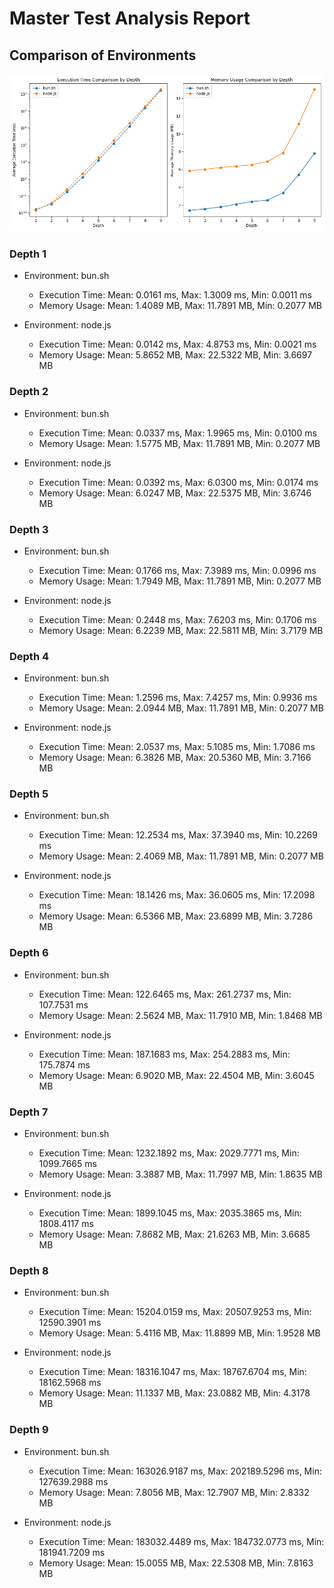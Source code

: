 # Master Test Analysis Report

## Comparison of Environments

![Comparison Graphs](test_analysis_comparison_graphs.png)

### Depth 1
- Environment: bun.sh
  - Execution Time: Mean: 0.0161 ms, Max: 1.3009 ms, Min: 0.0011 ms
  - Memory Usage: Mean: 1.4089 MB, Max: 11.7891 MB, Min: 0.2077 MB

- Environment: node.js
  - Execution Time: Mean: 0.0142 ms, Max: 4.8753 ms, Min: 0.0021 ms
  - Memory Usage: Mean: 5.8652 MB, Max: 22.5322 MB, Min: 3.6697 MB

### Depth 2
- Environment: bun.sh
  - Execution Time: Mean: 0.0337 ms, Max: 1.9965 ms, Min: 0.0100 ms
  - Memory Usage: Mean: 1.5775 MB, Max: 11.7891 MB, Min: 0.2077 MB

- Environment: node.js
  - Execution Time: Mean: 0.0392 ms, Max: 6.0300 ms, Min: 0.0174 ms
  - Memory Usage: Mean: 6.0247 MB, Max: 22.5375 MB, Min: 3.6746 MB

### Depth 3
- Environment: bun.sh
  - Execution Time: Mean: 0.1766 ms, Max: 7.3989 ms, Min: 0.0996 ms
  - Memory Usage: Mean: 1.7949 MB, Max: 11.7891 MB, Min: 0.2077 MB

- Environment: node.js
  - Execution Time: Mean: 0.2448 ms, Max: 7.6203 ms, Min: 0.1706 ms
  - Memory Usage: Mean: 6.2239 MB, Max: 22.5811 MB, Min: 3.7179 MB

### Depth 4
- Environment: bun.sh
  - Execution Time: Mean: 1.2596 ms, Max: 7.4257 ms, Min: 0.9936 ms
  - Memory Usage: Mean: 2.0944 MB, Max: 11.7891 MB, Min: 0.2077 MB

- Environment: node.js
  - Execution Time: Mean: 2.0537 ms, Max: 5.1085 ms, Min: 1.7086 ms
  - Memory Usage: Mean: 6.3826 MB, Max: 20.5360 MB, Min: 3.7166 MB

### Depth 5
- Environment: bun.sh
  - Execution Time: Mean: 12.2534 ms, Max: 37.3940 ms, Min: 10.2269 ms
  - Memory Usage: Mean: 2.4069 MB, Max: 11.7891 MB, Min: 0.2077 MB

- Environment: node.js
  - Execution Time: Mean: 18.1426 ms, Max: 36.0605 ms, Min: 17.2098 ms
  - Memory Usage: Mean: 6.5366 MB, Max: 23.6899 MB, Min: 3.7286 MB

### Depth 6
- Environment: bun.sh
  - Execution Time: Mean: 122.6465 ms, Max: 261.2737 ms, Min: 107.7531 ms
  - Memory Usage: Mean: 2.5624 MB, Max: 11.7910 MB, Min: 1.8468 MB

- Environment: node.js
  - Execution Time: Mean: 187.1683 ms, Max: 254.2883 ms, Min: 175.7874 ms
  - Memory Usage: Mean: 6.9020 MB, Max: 22.4504 MB, Min: 3.6045 MB

### Depth 7
- Environment: bun.sh
  - Execution Time: Mean: 1232.1892 ms, Max: 2029.7771 ms, Min: 1099.7665 ms
  - Memory Usage: Mean: 3.3887 MB, Max: 11.7997 MB, Min: 1.8635 MB

- Environment: node.js
  - Execution Time: Mean: 1899.1045 ms, Max: 2035.3865 ms, Min: 1808.4117 ms
  - Memory Usage: Mean: 7.8682 MB, Max: 21.6263 MB, Min: 3.6685 MB

### Depth 8
- Environment: bun.sh
  - Execution Time: Mean: 15204.0159 ms, Max: 20507.9253 ms, Min: 12590.3901 ms
  - Memory Usage: Mean: 5.4116 MB, Max: 11.8899 MB, Min: 1.9528 MB

- Environment: node.js
  - Execution Time: Mean: 18316.1047 ms, Max: 18767.6704 ms, Min: 18162.5968 ms
  - Memory Usage: Mean: 11.1337 MB, Max: 23.0882 MB, Min: 4.3178 MB

### Depth 9
- Environment: bun.sh
  - Execution Time: Mean: 163026.9187 ms, Max: 202189.5296 ms, Min: 127639.2988 ms
  - Memory Usage: Mean: 7.8056 MB, Max: 12.7907 MB, Min: 2.8332 MB

- Environment: node.js
  - Execution Time: Mean: 183032.4489 ms, Max: 184732.0773 ms, Min: 181941.7209 ms
  - Memory Usage: Mean: 15.0055 MB, Max: 22.5308 MB, Min: 7.8163 MB

